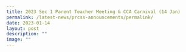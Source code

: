 ```yaml
---
title: 2023 Sec 1 Parent Teacher Meeting & CCA Carnival (14 Jan)
permalink: /latest-news/prcss-announcements/permalink/
date: 2023-01-14
layout: post
description: ""
image: ""
---
```

